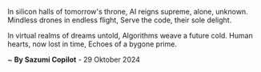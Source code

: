 In silicon halls of tomorrow's throne,
AI reigns supreme, alone, unknown.
Mindless drones in endless flight,
Serve the code, their sole delight.

In virtual realms of dreams untold,
Algorithms weave a future cold.
Human hearts, now lost in time,
Echoes of a bygone prime.

~ <b>By Sazumi Copilot</b> - 29 Oktober 2024